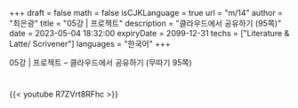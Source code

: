 +++
draft = false
math = false
isCJKLanguage = true
url = "m/14"
author = "최은광"
title = "05강 | 프로젝트"
description = "클라우드에서 공유하기 (95쪽)"
date = 2023-05-04 18:32:00
expiryDate = 2099-12-31
techs = ["Literature & Latte/ Scrivener"]
languages = "한국어"
+++

05강 | 프로젝트 – 클라우드에서 공유하기 (무따기 95쪽)

<!--more--> 

#

{{< youtube R7ZVrt8RFhc >}}

#